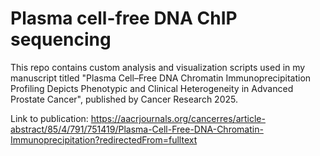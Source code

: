 # Plasma cell-free DNA ChIP sequencing
This repo contains custom analysis and visualization scripts used in my manuscript titled "Plasma Cell–Free DNA Chromatin Immunoprecipitation Profiling Depicts Phenotypic and Clinical Heterogeneity in Advanced Prostate Cancer", published by Cancer Research 2025. 

Link to publication: https://aacrjournals.org/cancerres/article-abstract/85/4/791/751419/Plasma-Cell-Free-DNA-Chromatin-Immunoprecipitation?redirectedFrom=fulltext
